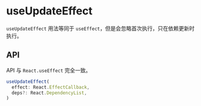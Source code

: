 # useUpdateEffect

`useUpdateEffect` 用法等同于 `useEffect`，但是会忽略首次执行，只在依赖更新时执行。

## API

API 与 `React.useEffect` 完全一致。

```typescript
useUpdateEffect(
  effect: React.EffectCallback,
  deps?: React.DependencyList,
)
```
